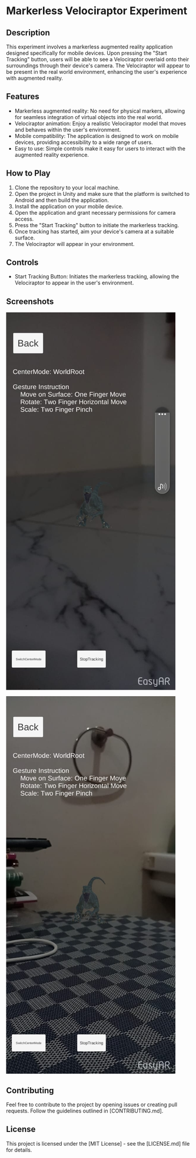# Markerless Velociraptor Experiment

## Description
This experiment involves a markerless augmented reality application designed specifically for mobile devices. Upon pressing the "Start Tracking" button, users will be able to see a Velociraptor overlaid onto their surroundings through their device's camera. The Velociraptor will appear to be present in the real world environment, enhancing the user's experience with augmented reality.

## Features
- Markerless augmented reality: No need for physical markers, allowing for seamless integration of virtual objects into the real world.
- Velociraptor animation: Enjoy a realistic Velociraptor model that moves and behaves within the user's environment.
- Mobile compatibility: The application is designed to work on mobile devices, providing accessibility to a wide range of users.
- Easy to use: Simple controls make it easy for users to interact with the augmented reality experience.

## How to Play
1. Clone the repository to your local machine.
2. Open the project in Unity and make sure that the platform is switched to Android and then build the application.
3. Install the application on your mobile device.
4. Open the application and grant necessary permissions for camera access.
5. Press the "Start Tracking" button to initiate the markerless tracking.
6. Once tracking has started, aim your device's camera at a suitable surface.
7. The Velociraptor will appear in your environment.

## Controls
- Start Tracking Button: Initiates the markerless tracking, allowing the Velociraptor to appear in the user's environment.

## Screenshots
![Screenshot 1](Screenshots/p1.jpg)

![Screenshot 2](Screenshots/p2.jpg)


## Contributing

Feel free to contribute to the project by opening issues or creating pull requests. Follow the guidelines outlined in [CONTRIBUTING.md].

## License

This project is licensed under the [MIT License] - see the [LICENSE.md] file for details.
